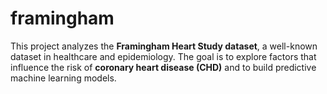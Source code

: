 # framingham
This project analyzes the **Framingham Heart Study dataset**, a well-known dataset in healthcare and epidemiology.   The goal is to explore factors that influence the risk of **coronary heart disease (CHD)** and to build predictive machine learning models.
